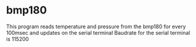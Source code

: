 bmp180
======

This program reads temperature and pressure from the bmp180 for every 100msec and updates on the serial terminal
Baudrate for the serial terminal is 115200
